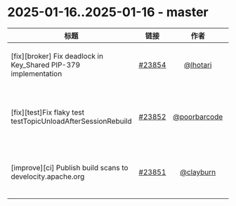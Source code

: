 # 2025-01-16..2025-01-16 - master
| 标题 | 链接 | 作者 | 标签 |
| - | :--: | :--: | - |
| [fix][broker] Fix deadlock in Key_Shared PIP-379 implementation | [#23854](https://github.com/apache/pulsar/pull/23854) | [@lhotari](https://github.com/lhotari) | `doc-not-needed` `ready-to-test` `cherry-picked/branch-4.0` `release/4.0.3`  | 
| [fix][test]Fix flaky test testTopicUnloadAfterSessionRebuild | [#23852](https://github.com/apache/pulsar/pull/23852) | [@poorbarcode](https://github.com/poorbarcode) | `doc-not-needed` `ready-to-test` `cherry-picked/branch-4.0` `release/3.0.9` `release/3.3.5` `release/4.0.3`  | 
| [improve][ci] Publish build scans to develocity.apache.org | [#23851](https://github.com/apache/pulsar/pull/23851) | [@clayburn](https://github.com/clayburn) | `doc-not-needed` `cherry-picked/branch-4.0` `release/3.0.10` `release/3.3.5` `release/4.0.3`  | 
